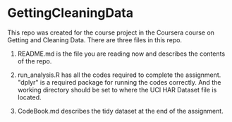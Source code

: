 # GettingCleaningData
This repo was created for the course project in the Coursera course on Getting and Cleaning Data. 
There are three files in this repo. 

1. README.md is the file you are reading now and describes the contents of the repo.

2. run_analysis.R has all the codes required to complete the assignment. "dplyr" is a required package for running the codes correctly. And the working directory should be set to where the UCI HAR Dataset file is located. 

3. CodeBook.md describes the tidy dataset at the end of the assignment. 
